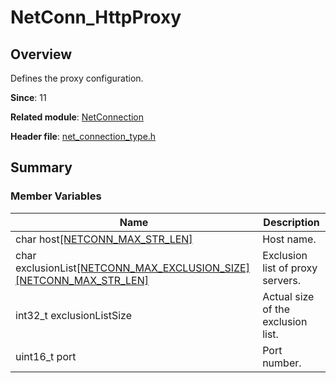 # NetConn_HttpProxy

## Overview

Defines the proxy configuration.

**Since**: 11

**Related module**: [NetConnection](capi-netconnection.md)

**Header file**: [net_connection_type.h](capi-net-connection-type-h.md)

## Summary

### Member Variables

| Name| Description|
| -- | -- |
| char host[[NETCONN_MAX_STR_LEN]](capi-net-connection-type-h.md#macros) | Host name.|
| char exclusionList[[NETCONN_MAX_EXCLUSION_SIZE]](capi-net-connection-type-h.md#macros) [[NETCONN_MAX_STR_LEN]](capi-net-connection-type-h.md#macros)| Exclusion list of proxy servers.|
| int32_t exclusionListSize | Actual size of the exclusion list.|
| uint16_t port | Port number.|
